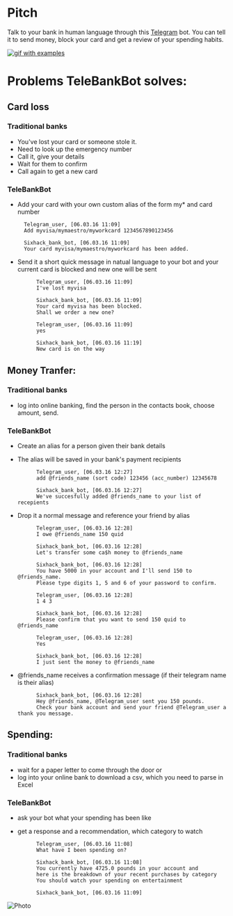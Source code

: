 # Pitch

Talk to your bank in human language through this [Telegram](https://telegram.org/) bot. You can tell it to send money, block your card and get a review of your spending habits. 

[![gif with examples](https://github.com/petr-tik/six_hack/blob/master/output.gif)](https://github.com/petr-tik/six_hack/blob/master/output.gif)

# Problems TeleBankBot solves:

## Card loss

### Traditional banks
- You've lost your card or someone stole it. 
- Need to look up the emergency number
- Call it, give your details
- Wait for them to confirm
- Call again to get a new card

### TeleBankBot

- Add your card with your own custom alias of the form my* and card number 

        Telegram_user, [06.03.16 11:09]
        Add myvisa/mymaestro/myworkcard 1234567890123456
        
        Sixhack_bank_bot, [06.03.16 11:09]
        Your card myvisa/mymaestro/myworkcard has been added. 
    
- Send it a short quick message in natual language to your bot and your current card is blocked and new one will be sent

            Telegram_user, [06.03.16 11:09]
            I've lost myvisa
            
            Sixhack_bank_bot, [06.03.16 11:09]
            Your card myvisa has been blocked. 
            Shall we order a new one?
            
            Telegram_user, [06.03.16 11:09]
            yes
            
            Sixhack_bank_bot, [06.03.16 11:19]
            New card is on the way


## Money Tranfer:

### Traditional banks
- log into online banking, find the person in the contacts book, choose amount, send. 

### TeleBankBot

- Create an alias for a person given their bank details 
- The alias will be saved in your bank's payment recipients

            Telegram_user, [06.03.16 12:27]
            add @friends_name (sort code) 123456 (acc_number) 12345678
            
            Sixhack_bank_bot, [06.03.16 12:27]
            We've succesfully added @friends_name to your list of recepients

- Drop it a normal message and reference your friend by alias

            Telegram_user, [06.03.16 12:28]
            I owe @friends_name 150 quid
            
            Sixhack_bank_bot, [06.03.16 12:28]
            Let's transfer some ca$h money to @friends_name
            
            Sixhack_bank_bot, [06.03.16 12:28]
            You have 5000 in your account and I'll send 150 to @friends_name.
            Please type digits 1, 5 and 6 of your password to confirm.
            
            Telegram_user, [06.03.16 12:28]
            1 4 3
            
            Sixhack_bank_bot, [06.03.16 12:28]
            Please confirm that you want to send 150 quid to @friends_name
            
            Telegram_user, [06.03.16 12:28]
            Yes
            
            Sixhack_bank_bot, [06.03.16 12:28]
            I just sent the money to @friends_name

- @friends_name receives a confirmation message (if their telegram name is their alias)

            Sixhack_bank_bot, [06.03.16 12:28]
            Hey @friends_name, @Telegram_user sent you 150 pounds. 
            Check your bank account and send your friend @Telegram_user a thank you message.


## Spending: 

### Traditional banks
- wait for a paper letter to come through the door or 
- log into your online bank to download a csv, which you need to parse in Excel


### TeleBankBot

- ask your bot what your spending has been like
- get a response and a recommendation, which category to watch


            Telegram_user, [06.03.16 11:08]
            What have I been spending on? 
            
            Sixhack_bank_bot, [06.03.16 11:08]
            You currently have 4725.0 pounds in your account and 
            here is the breakdown of your recent purchases by category
            You should watch your spending on entertainment
            
            Sixhack_bank_bot, [06.03.16 11:09]
![Photo](https://raw.githubusercontent.com/petr-tik/six_hack/master/spending_example.jpg)
    

